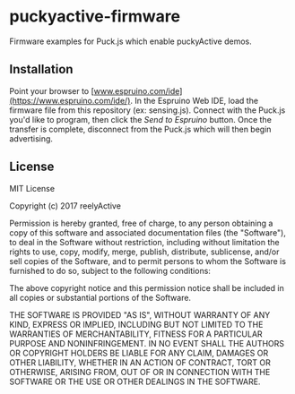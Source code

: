 puckyactive-firmware
====================

Firmware examples for Puck.js which enable puckyActive demos.


Installation
------------

Point your browser to [www.espruino.com/ide](https://www.espruino.com/ide/).  In the Espruino Web IDE, load the firmware file from this repository (ex: sensing.js).  Connect with the Puck.js you'd like to program, then click the _Send to Espruino_ button.  Once the transfer is complete, disconnect from the Puck.js which will then begin advertising.


License
-------

MIT License

Copyright (c) 2017 reelyActive

Permission is hereby granted, free of charge, to any person obtaining a copy of this software and associated documentation files (the "Software"), to deal in the Software without restriction, including without limitation the rights to use, copy, modify, merge, publish, distribute, sublicense, and/or sell copies of the Software, and to permit persons to whom the Software is furnished to do so, subject to the following conditions:

The above copyright notice and this permission notice shall be included in all copies or substantial portions of the Software.

THE SOFTWARE IS PROVIDED "AS IS", WITHOUT WARRANTY OF ANY KIND, EXPRESS OR 
IMPLIED, INCLUDING BUT NOT LIMITED TO THE WARRANTIES OF MERCHANTABILITY, 
FITNESS FOR A PARTICULAR PURPOSE AND NONINFRINGEMENT. IN NO EVENT SHALL THE 
AUTHORS OR COPYRIGHT HOLDERS BE LIABLE FOR ANY CLAIM, DAMAGES OR OTHER 
LIABILITY, WHETHER IN AN ACTION OF CONTRACT, TORT OR OTHERWISE, ARISING FROM, 
OUT OF OR IN CONNECTION WITH THE SOFTWARE OR THE USE OR OTHER DEALINGS IN 
THE SOFTWARE.
